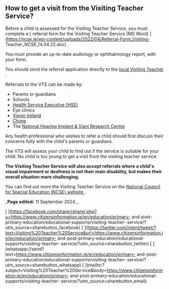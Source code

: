 ##  How to get a visit from the Visiting Teacher Service?

Before a child is assessed for the Visiting Teacher Service, you must complete
a [ referral form for the Visiting Teacher Service (MS Word)
](https://ncse.ie/wp-content/uploads/2022/04/Referral-Form_Visiting-
Teacher_NCSE_14.04.22.doc) .

You must provide an up-to-date audiology or ophthalmology report, with your
form.

You should send the referral application directly to the [ local Visiting
Teacher ](https://ncse.ie/vt_contact_details) .

Referrals to the VTS can be made by:

  * Parents or guardians 
  * Schools 
  * [ Health Service Executive (HSE) ](/en/health/health-system/health-service-executive/)
  * Eye clinics 
  * [ Vision Ireland ](http://www.ncbi.ie/)
  * [ Chime ](https://www.chime.ie/)
  * The [ National Hearing Implant & Viani Research Centre ](http://www.nhivrc.ie/index.html)

Any health professional who wishes to refer a child should first discuss their
concerns fully with the child's parents or guardians.

The VTS will assess your child to find out if the service is suitable for your
child. No child is too young to get a visit from the visiting teacher service

**The Visiting Teacher Service will also accept referrals where a child's
visual impairment or deafness is not their main disability, but makes their
overall situation more challenging.**

You can find out more the Visiting Teacher Service on the [ National Council
for Special Education (NCSE) website ](https://ncse.ie/visiting-teachers) .

_**Page edited:** 11 September 2024 _

[
](https://facebook.com/sharer/sharer.php?u=https://www.citizensinformation.ie/en/education/primary-
and-post-primary-education/educational-supports/visiting-teacher-
service/?utm_source=sharebutton_facebook) [
](https://twitter.com/intent/tweet/?text=Visiting%20Teacher%20Service&url=https://www.citizensinformation.ie/en/education/primary-
and-post-primary-education/educational-supports/visiting-teacher-
service/?utm_source=sharebutton_twitter) [
](whatsapp://send?text=https://www.citizensinformation.ie/en/education/primary-
and-post-primary-education/educational-supports/visiting-teacher-
service/?utm_source=sharebutton_whatsapp) [
](mailto:?subject=Visiting%20Teacher%20Service&body=https://www.citizensinformation.ie/en/education/primary-
and-post-primary-education/educational-supports/visiting-teacher-
service/?utm_source=sharebutton_email) [ ](javascript:void\(0\))
